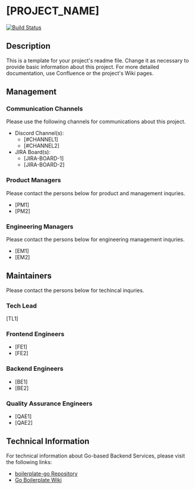 # [PROJECT_NAME]

[![Build Status](https://jenkinsx.evermosa2z.com/buildStatus/icon?job=[JOB_NAME]%2Fmaster)](https://jenkinsx.evermosa2z.com/job/[JOB_NAME]/job/master/)

## Description

This is a template for your project's readme file. Change it as necessary to
provide basic information about this project. For more detailed documentation,
use Confluence or the project's Wiki pages.

## Management

### Communication Channels

Please use the following channels for communications about this project.

* Discord Channel(s):
  * [#CHANNEL1]
  * [#CHANNEL2]
* JIRA Board(s):
  * [JIRA-BOARD-1]
  * [JIRA-BOARD-2]

### Product Managers

Please contact the persons below for product and management inquries.

* [PM1]
* [PM2]

### Engineering Managers

Please contact the persons below for engineering management inquries.

* [EM1]
* [EM2]

## Maintainers

Please contact the persons below for techincal inquries.

### Tech Lead

[TL1]

### Frontend Engineers

* [FE1]
* [FE2]

### Backend Engineers

* [BE1]
* [BE2]

### Quality Assurance Engineers

* [QAE1]
* [QAE2]

## Technical Information

For technical information about Go-based Backend Services, please visit the
following links:

* [boilerplate-go Repository](https://github.com/evermos/boilerplate-go)
* [Go Boilerplate Wiki](https://github.com/evermos/boilerplate-go/wiki)